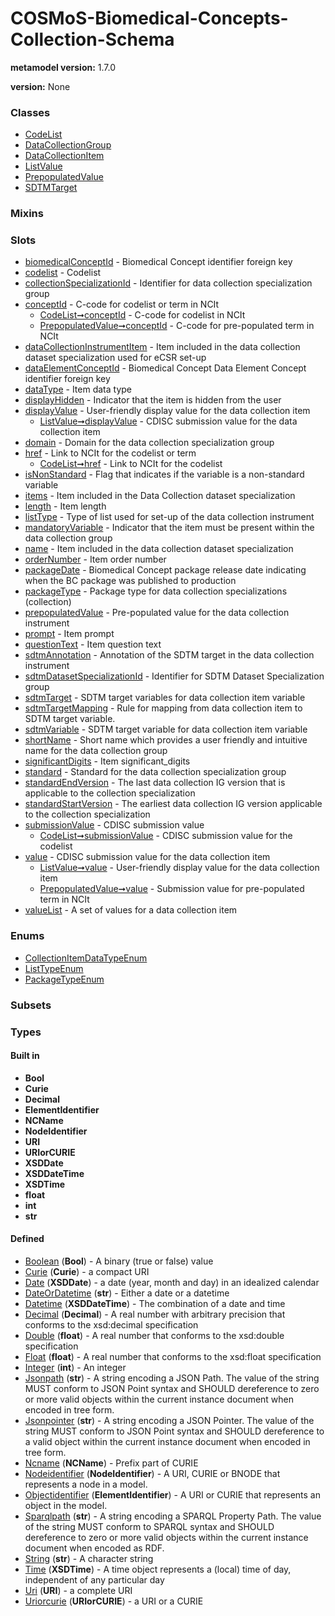 
# COSMoS-Biomedical-Concepts-Collection-Schema


**metamodel version:** 1.7.0

**version:** None





### Classes

 * [CodeList](CodeList.md)
 * [DataCollectionGroup](DataCollectionGroup.md)
 * [DataCollectionItem](DataCollectionItem.md)
 * [ListValue](ListValue.md)
 * [PrepopulatedValue](PrepopulatedValue.md)
 * [SDTMTarget](SDTMTarget.md)

### Mixins


### Slots

 * [biomedicalConceptId](biomedicalConceptId.md) - Biomedical Concept identifier foreign key
 * [codelist](codelist.md) - Codelist
 * [collectionSpecializationId](collectionSpecializationId.md) - Identifier for data collection specialization group
 * [conceptId](conceptId.md) - C-code for codelist or term in NCIt
     * [CodeList➞conceptId](CodeList_conceptId.md) - C-code for codelist in NCIt
     * [PrepopulatedValue➞conceptId](PrepopulatedValue_conceptId.md) - C-code for pre-populated term in NCIt
 * [dataCollectionInstrumentItem](dataCollectionInstrumentItem.md) - Item included in the data collection dataset specialization used for eCSR set-up
 * [dataElementConceptId](dataElementConceptId.md) - Biomedical Concept Data Element Concept identifier foreign key
 * [dataType](dataType.md) - Item data type
 * [displayHidden](displayHidden.md) - Indicator that the item is hidden from the user
 * [displayValue](displayValue.md) - User-friendly display value for the data collection item
     * [ListValue➞displayValue](ListValue_displayValue.md) - CDISC submission value for the data collection item
 * [domain](domain.md) - Domain for the data collection specialization group
 * [href](href.md) - Link to NCIt for the codelist or term
     * [CodeList➞href](CodeList_href.md) - Link to NCIt for the codelist
 * [isNonStandard](isNonStandard.md) - Flag that indicates if the variable is a non-standard variable
 * [items](items.md) - Item included in the Data Collection dataset specialization
 * [length](length.md) - Item length
 * [listType](listType.md) - Type of list used for set-up of the data collection instrument
 * [mandatoryVariable](mandatoryVariable.md) - Indicator that the item must be present within the data collection group
 * [name](name.md) - Item included in the data collection dataset specialization
 * [orderNumber](orderNumber.md) - Item order number
 * [packageDate](packageDate.md) - Biomedical Concept package release date indicating when the BC package was published to production
 * [packageType](packageType.md) - Package type for data collection specializations (collection)
 * [prepopulatedValue](prepopulatedValue.md) - Pre-populated value for the data collection instrument
 * [prompt](prompt.md) - Item prompt
 * [questionText](questionText.md) - Item question text
 * [sdtmAnnotation](sdtmAnnotation.md) - Annotation of the SDTM target in the data collection instrument
 * [sdtmDatasetSpecializationId](sdtmDatasetSpecializationId.md) - Identifier for SDTM Dataset Specialization group
 * [sdtmTarget](sdtmTarget.md) - SDTM target variables for data collection item variable
 * [sdtmTargetMapping](sdtmTargetMapping.md) - Rule for mapping from data collection item to SDTM target variable.
 * [sdtmVariable](sdtmVariable.md) - SDTM target variable for data collection item variable
 * [shortName](shortName.md) - Short name which provides a user friendly and intuitive name for the data collection group
 * [significantDigits](significantDigits.md) - Item significant_digits
 * [standard](standard.md) - Standard for the data collection specialization group
 * [standardEndVersion](standardEndVersion.md) - The last data collection IG version that is applicable to the collection specialization
 * [standardStartVersion](standardStartVersion.md) - The earliest data collection IG version applicable to the collection specialization
 * [submissionValue](submissionValue.md) - CDISC submission value
     * [CodeList➞submissionValue](CodeList_submissionValue.md) - CDISC submission value for the codelist
 * [value](value.md) - CDISC submission value for the data collection item
     * [ListValue➞value](ListValue_value.md) - User-friendly display value for the data collection item
     * [PrepopulatedValue➞value](PrepopulatedValue_value.md) - Submission value for pre-populated term in NCIt
 * [valueList](valueList.md) - A set of values for a data collection item

### Enums

 * [CollectionItemDataTypeEnum](CollectionItemDataTypeEnum.md)
 * [ListTypeEnum](ListTypeEnum.md)
 * [PackageTypeEnum](PackageTypeEnum.md)

### Subsets


### Types


#### Built in

 * **Bool**
 * **Curie**
 * **Decimal**
 * **ElementIdentifier**
 * **NCName**
 * **NodeIdentifier**
 * **URI**
 * **URIorCURIE**
 * **XSDDate**
 * **XSDDateTime**
 * **XSDTime**
 * **float**
 * **int**
 * **str**

#### Defined

 * [Boolean](types/Boolean.md)  (**Bool**)  - A binary (true or false) value
 * [Curie](types/Curie.md)  (**Curie**)  - a compact URI
 * [Date](types/Date.md)  (**XSDDate**)  - a date (year, month and day) in an idealized calendar
 * [DateOrDatetime](types/DateOrDatetime.md)  (**str**)  - Either a date or a datetime
 * [Datetime](types/Datetime.md)  (**XSDDateTime**)  - The combination of a date and time
 * [Decimal](types/Decimal.md)  (**Decimal**)  - A real number with arbitrary precision that conforms to the xsd:decimal specification
 * [Double](types/Double.md)  (**float**)  - A real number that conforms to the xsd:double specification
 * [Float](types/Float.md)  (**float**)  - A real number that conforms to the xsd:float specification
 * [Integer](types/Integer.md)  (**int**)  - An integer
 * [Jsonpath](types/Jsonpath.md)  (**str**)  - A string encoding a JSON Path. The value of the string MUST conform to JSON Point syntax and SHOULD dereference to zero or more valid objects within the current instance document when encoded in tree form.
 * [Jsonpointer](types/Jsonpointer.md)  (**str**)  - A string encoding a JSON Pointer. The value of the string MUST conform to JSON Point syntax and SHOULD dereference to a valid object within the current instance document when encoded in tree form.
 * [Ncname](types/Ncname.md)  (**NCName**)  - Prefix part of CURIE
 * [Nodeidentifier](types/Nodeidentifier.md)  (**NodeIdentifier**)  - A URI, CURIE or BNODE that represents a node in a model.
 * [Objectidentifier](types/Objectidentifier.md)  (**ElementIdentifier**)  - A URI or CURIE that represents an object in the model.
 * [Sparqlpath](types/Sparqlpath.md)  (**str**)  - A string encoding a SPARQL Property Path. The value of the string MUST conform to SPARQL syntax and SHOULD dereference to zero or more valid objects within the current instance document when encoded as RDF.
 * [String](types/String.md)  (**str**)  - A character string
 * [Time](types/Time.md)  (**XSDTime**)  - A time object represents a (local) time of day, independent of any particular day
 * [Uri](types/Uri.md)  (**URI**)  - a complete URI
 * [Uriorcurie](types/Uriorcurie.md)  (**URIorCURIE**)  - a URI or a CURIE
